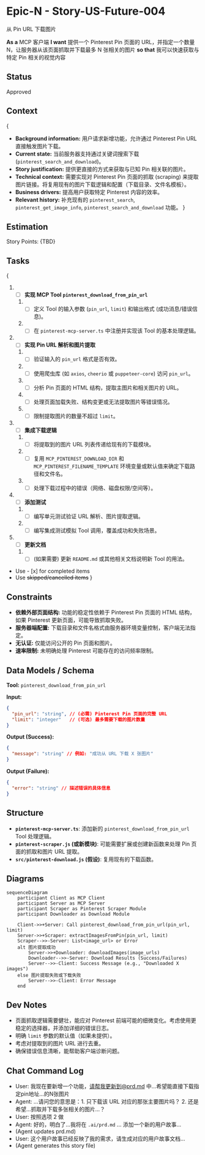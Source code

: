 # Epic-N - Story-US-Future-004

从 Pin URL 下载图片

**As a** MCP 客户端
**I want** 提供一个 Pinterest Pin 页面的 URL，并指定一个数量 N，让服务器从该页面抓取并下载最多 N 张相关的图片
**so that** 我可以快速获取与特定 Pin 相关的视觉内容

## Status

Approved

## Context

{

- **Background information:** 用户请求新增功能，允许通过 Pinterest Pin URL 直接触发图片下载。
- **Current state:** 当前服务器支持通过关键词搜索下载 (`pinterest_search_and_download`)。
- **Story justification:** 提供更直接的方式来获取与已知 Pin 相关联的图片。
- **Technical context:** 需要实现对 Pinterest Pin 页面的抓取 (scraping) 来提取图片链接。将复用现有的图片下载逻辑和配置（下载目录、文件名模板）。
- **Business drivers:** 提高用户获取特定 Pinterest 内容的效率。
- **Relevant history:** 补充现有的 `pinterest_search`, `pinterest_get_image_info`, `pinterest_search_and_download` 功能。
  }

## Estimation

Story Points: {TBD}

## Tasks

{

1.  - [ ] **实现 MCP Tool `pinterest_download_from_pin_url`**
    1.  - [ ] 定义 Tool 的输入参数 (`pin_url`, `limit`) 和输出格式 (成功消息/错误信息)。
    2.  - [ ] 在 `pinterest-mcp-server.ts` 中注册并实现该 Tool 的基本处理逻辑。
2.  - [ ] **实现 Pin URL 解析和图片提取**
    1.  - [ ] 验证输入的 `pin_url` 格式是否有效。
    2.  - [ ] 使用爬虫库 (如 `axios`, `cheerio` 或 `puppeteer-core`) 访问 `pin_url`。
    3.  - [ ] 分析 Pin 页面的 HTML 结构，提取主图片和相关图片的 URL。
    4.  - [ ] 处理页面加载失败、结构变更或无法提取图片等错误情况。
    5.  - [ ] 限制提取图片的数量不超过 `limit`。
3.  - [ ] **集成下载逻辑**
    1.  - [ ] 将提取到的图片 URL 列表传递给现有的下载模块。
    2.  - [ ] 复用 `MCP_PINTEREST_DOWNLOAD_DIR` 和 `MCP_PINTEREST_FILENAME_TEMPLATE` 环境变量或默认值来确定下载路径和文件名。
    3.  - [ ] 处理下载过程中的错误（网络、磁盘权限/空间等）。
4.  - [ ] **添加测试**
    1.  - [ ] 编写单元测试验证 URL 解析、图片提取逻辑。
    2.  - [ ] 编写集成测试模拟 Tool 调用，覆盖成功和失败场景。
5.  - [ ] **更新文档**
    1.  - [ ] (如果需要) 更新 `README.md` 或其他相关文档说明新 Tool 的用法。

- Use - [x] for completed items
- Use ~~skipped/cancelled items~~
  }

## Constraints

- **依赖外部页面结构:** 功能的稳定性依赖于 Pinterest Pin 页面的 HTML 结构，如果 Pinterest 更新页面，可能导致抓取失败。
- **服务器端配置:** 下载目录和文件名格式由服务器环境变量控制，客户端无法指定。
- **无认证:** 仅能访问公开的 Pin 页面和图片。
- **速率限制:** 未明确处理 Pinterest 可能存在的访问频率限制。

## Data Models / Schema

**Tool:** `pinterest_download_from_pin_url`

**Input:**
```json
{
  "pin_url": "string", // (必需) Pinterest Pin 页面的完整 URL
  "limit": "integer"   // (可选) 最多需要下载的图片数量
}
```

**Output (Success):**
```json
{
  "message": "string" // 例如: "成功从 URL 下载 X 张图片"
}
```

**Output (Failure):**
```json
{
  "error": "string" // 描述错误的具体信息
}
```

## Structure

- **`pinterest-mcp-server.ts`**: 添加新的 `pinterest_download_from_pin_url` Tool 处理逻辑。
- **`pinterest-scraper.js` (或新模块)**: 可能需要扩展或创建新函数来处理 Pin 页面的抓取和图片 URL 提取。
- **`src/pinterest-download.js` (假设)**: 复用现有的下载函数。

## Diagrams

```mermaid
sequenceDiagram
    participant Client as MCP Client
    participant Server as MCP Server
    participant Scraper as Pinterest Scraper Module
    participant Downloader as Download Module

    Client->>+Server: Call pinterest_download_from_pin_url(pin_url, limit)
    Server->>+Scraper: extractImagesFromPin(pin_url, limit)
    Scraper-->>-Server: List<image_url> or Error
    alt 图片提取成功
        Server->>+Downloader: downloadImages(image_urls)
        Downloader-->>-Server: Download Results (Success/Failures)
        Server-->>-Client: Success Message (e.g., "Downloaded X images")
    else 图片提取失败或下载失败
        Server-->>-Client: Error Message
    end
```

## Dev Notes

- 页面抓取逻辑需要健壮，能应对 Pinterest 前端可能的细微变化。考虑使用更稳定的选择器，并添加详细的错误日志。
- 明确 `limit` 参数的默认值（如果未提供）。
- 考虑对提取到的图片 URL 进行去重。
- 确保错误信息清晰，能帮助客户端诊断问题。

## Chat Command Log

- User: 我现在要新增一个功能，请帮我更新到@prd.md 中...希望能直接下载指定pin地址...的N张图片
- Agent: ...请问您的意思是：1. 只下载该 URL 对应的那张主要图片吗？ 2. 还是希望...抓取并下载多张相关的图片...？
- User: 按照选项 2 做
- Agent: 好的，明白了...我将在 `.ai/prd.md` ... 添加一个新的用户故事...
- (Agent updates prd.md)
- User: 这个用户故事已经反映了我的需求，请生成对应的用户故事文档...
- (Agent generates this story file) 